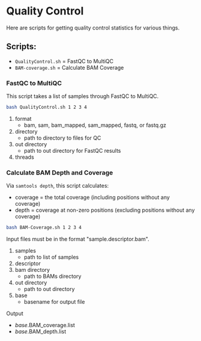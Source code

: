 # Quality Control

Here are scripts for getting quality control statistics for various things.

## Scripts:
- `QualityControl.sh` = FastQC to MultiQC
- `BAM-coverage.sh` = Calculate BAM Coverage

### FastQC to MultiQC

This script takes a list of samples through FastQC to MultiQC.

```sh
bash QualityControl.sh 1 2 3 4
```

1. format
    - bam, sam, bam_mapped, sam_mapped, fastq, or fastq.gz
2. directory
    - path to directory to files for QC
3. out directory
    - path to out directory for FastQC results 
4. threads

### Calculate BAM Depth and Coverage

Via `samtools depth`, this script calculates:
- coverage = the total coverage (including positions without any coverage) 
- depth = coverage at non-zero positions (excluding positions without any coverage)

```sh
bash BAM-Coverage.sh 1 2 3 4
```

Input files must be in the format "sample.descriptor.bam".

1. samples
    - path to list of samples
2. descriptor
3. bam directory
    - path to BAMs directory
4. out directory 
    - path to out directory
5. base
    - basename for output file

Output

- *base*.BAM_coverage.list  
- *base*.BAM_depth.list
